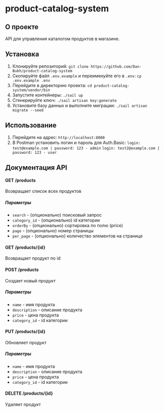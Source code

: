 # product-catalog-system

## О проекте

API для управления каталогом продуктов в магазине.

## Установка

1. Клонируйте репозиторий: `git clone https://github.com/Dan-Bukh/product-catalog-system`
2. Скопируйте файл `.env.example` и переименуйте его в `.env`: `cp .env.example .env`
3. Перейдите в директорию проекта: `cd product-catalog-system/vendor/bin`
4. Запустите контейнеры: `./sail up`
5. Сгенерируйте ключ: `./sail artisan key:generate`
5. Установите базу данных и выполните миграции: `./sail artisan migrate --seed`

## Использование

1. Перейдите на адрес: `http://localhost:8000`
2. В Postman установить логин и пароль для Auth.Basic: 
`login: test@example.com | password: 123 - admin`
`login: test2@example.com | password: 123 - user`  

## Документация API

#### GET /products

Возвращает список всех продуктов

##### Параметры
* `search` - (опционально) поисковый запрос
* `category_id` - (опционально) id категории
* `orderBy` - (опционально) сортировка по полю (price)
* `page` - (опционально) номер страницы
* `per_page` - (опционально) количество элементов на странице

#### GET /products/{id}

Возвращает продукт по id

#### POST /products

Создает новый продукт

##### Параметры
* `name` - имя продукта
* `description` - описание продукта
* `price` - цена продукта
* `category_id` - id категории


#### PUT /products/{id}

Обновляет продукт

##### Параметры
* `name` - имя продукта
* `description` - описание продукта
* `price` - цена продукта
* `category_id` - id категории


#### DELETE /products/{id}

Удаляет продукт
